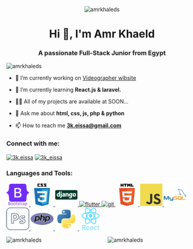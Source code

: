 <p align="center"> <img src="https://github.com/AmrKhaleds/AmrKhaleds/blob/main/IMG_0881.png" alt="amrkhaleds" width="700px" height="auto"/> </p>
<h1 align="center">Hi 👋, I'm Amr Khaeld</h1>
<h3 align="center">A passionate Full-Stack Junior from Egypt</h3>

<p align="left"> <img src="https://komarev.com/ghpvc/?username=amrkhaleds&label=Profile%20views&color=0e75b6&style=flat" alt="amrkhaleds" /> </p>


- 🔭 I’m currently working on [Videographer wibsite](https://github.com/AmrKhaleds/mahmoud_videography)

- 🌱 I’m currently learning **React.js & laravel.**

- 👨‍💻 All of my projects are available at SOON...

- 💬 Ask me about **html, css, js, php & python**

- 📫 How to reach me **3k.eissa@gmail.com**

<h3 align="left">Connect with me:</h3>
<p align="left">
<a href="https://fb.com/3k.eissa" target="blank"><img align="center" src="https://cdn.jsdelivr.net/npm/simple-icons@3.0.1/icons/facebook.svg" alt="3k.eissa" height="30" width="40" /></a>
<a href="https://instagram.com/3k_eissa" target="blank" color="white"><img align="center" src="https://cdn.jsdelivr.net/npm/simple-icons@3.0.1/icons/instagram.svg" alt="3k_eissa" height="30" width="40"  /></a>
</p>

<h3 align="left">Languages and Tools:</h3>
<p align="left"> <a href="https://getbootstrap.com" target="_blank"> <img src="https://raw.githubusercontent.com/devicons/devicon/master/icons/bootstrap/bootstrap-plain-wordmark.svg" alt="bootstrap" width="60" height="60"/> </a> <a href="https://www.w3schools.com/css/" target="_blank"> <img src="https://raw.githubusercontent.com/devicons/devicon/master/icons/css3/css3-original-wordmark.svg" alt="css3" width="60" height="60"/> </a> <a href="https://www.djangoproject.com/" target="_blank"> <img src="https://raw.githubusercontent.com/devicons/devicon/master/icons/django/django-original.svg" alt="django" width="60" height="60"/> </a> <a href="https://flutter.dev" target="_blank"> <img src="https://www.vectorlogo.zone/logos/flutterio/flutterio-icon.svg" alt="flutter" width="60" height="60"/> </a> <a href="https://git-scm.com/" target="_blank"> <img src="https://www.vectorlogo.zone/logos/git-scm/git-scm-icon.svg" alt="git" width="60" height="60"/> </a> <a href="https://www.w3.org/html/" target="_blank"> <img src="https://raw.githubusercontent.com/devicons/devicon/master/icons/html5/html5-original-wordmark.svg" alt="html5" width="60" height="60"/> </a> <a href="https://developer.mozilla.org/en-US/docs/Web/JavaScript" target="_blank"> <img src="https://raw.githubusercontent.com/devicons/devicon/master/icons/javascript/javascript-original.svg" alt="javascript" width="60" height="60"/> </a> <a href="https://www.mysql.com/" target="_blank"> <img src="https://raw.githubusercontent.com/devicons/devicon/master/icons/mysql/mysql-original-wordmark.svg" alt="mysql" width="60" height="60"/> </a> <a href="https://www.photoshop.com/en" target="_blank"> <img src="https://raw.githubusercontent.com/devicons/devicon/master/icons/photoshop/photoshop-line.svg" alt="photoshop" width="60" height="60"/> </a> <a href="https://www.php.net" target="_blank"> <img src="https://raw.githubusercontent.com/devicons/devicon/master/icons/php/php-original.svg" alt="php" width="60" height="60"/> </a> <a href="https://www.python.org" target="_blank"> <img src="https://raw.githubusercontent.com/devicons/devicon/master/icons/python/python-original.svg" alt="python" width="60" height="60"/> </a> <a href="https://reactjs.org/" target="_blank"> <img src="https://raw.githubusercontent.com/devicons/devicon/master/icons/react/react-original-wordmark.svg" alt="react" width="60" height="60"/> </a> </p>



<p><img align="left" src="https://github-readme-stats.vercel.app/api?username=amrkhaleds&show_icons=true&locale=en" alt="amrkhaleds" width="47%" /></p>

<p><img align="right" src="https://github-readme-streak-stats.herokuapp.com/?user=amrkhaleds&" alt="amrkhaleds" width="47%" /></p>
